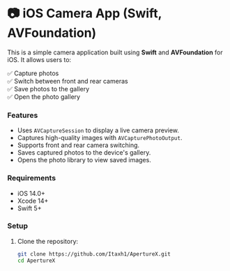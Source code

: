 # 📷 iOS Camera App (Swift, AVFoundation)

This is a simple camera application built using **Swift** and **AVFoundation** for iOS. It allows users to:

✅ Capture photos  
✅ Switch between front and rear cameras  
✅ Save photos to the gallery  
✅ Open the photo gallery  

### **Features**
- Uses `AVCaptureSession` to display a live camera preview.
- Captures high-quality images with `AVCapturePhotoOutput`.
- Supports front and rear camera switching.
- Saves captured photos to the device's gallery.
- Opens the photo library to view saved images.

### **Requirements**
- iOS 14.0+
- Xcode 14+
- Swift 5+

### **Setup**
1. Clone the repository:
   ```sh
   git clone https://github.com/Itaxh1/ApertureX.git
   cd ApertureX
